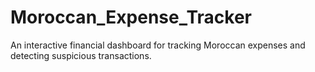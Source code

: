 # Moroccan_Expense_Tracker
An interactive financial dashboard for tracking Moroccan expenses and detecting suspicious transactions.
